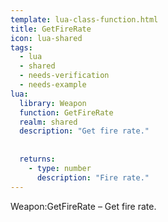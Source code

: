 ```yaml
---
template: lua-class-function.html
title: GetFireRate
icon: lua-shared
tags:
  - lua
  - shared
  - needs-verification
  - needs-example
lua:
  library: Weapon
  function: GetFireRate
  realm: shared
  description: "Get fire rate."
  
  
  returns:
    - type: number
      description: "Fire rate."
---
```


<div class="lua__search__keywords">
Weapon:GetFireRate &#x2013; Get fire rate.
</div>
